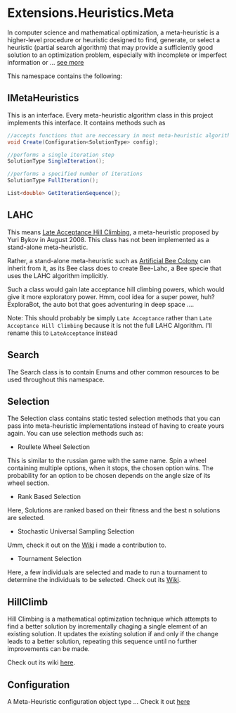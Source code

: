 # Extensions.Heuristics.Meta

In computer science and mathematical optimization, a meta-heuristic is a higher-level procedure or heuristic designed to find, generate, or select a heuristic (partial search algorithm) that may provide a sufficiently good solution to an optimization problem, especially with incomplete or imperfect information or ... [see more](https://en.wikipedia.org/wiki/Metaheuristic)

This namespace contains the following:

## IMetaHeuristics

This is an interface. Every meta-heuristic algorithm class in this project implements this interface. It contains methods such as 

```cs
//accepts functions that are neccessary in most meta-heuristic algorithms
void Create(Configuration<SolutionType> config);

//performs a single iteration step
SolutionType SingleIteration();

//performs a specified number of iterations
SolutionType FullIteration();

List<double> GetIterationSequence();
```

## LAHC

This means [Late Acceptance Hill Climbing](http://www.yuribykov.com/LAHC/), a meta-heuristic proposed by Yuri Bykov in August 2008. This class has not been implemented as a stand-alone meta-heuristic. 

Rather, a stand-alone meta-heuristic such as [Artificial Bee Colony](https://github.com/mykeels/Extensions/tree/master/Extensions/Heuristics/Meta) can inherit from it, as its Bee class does to create Bee-Lahc, a Bee specie that uses the LAHC algorithm implicitly. 

Such a class would gain late acceptance hill climbing powers, which would give it more exploratory power. Hmm, cool idea for a super power, huh? ExploraBot, the auto bot that goes adventuring in deep space ....

Note: This should probably be simply `Late Acceptance` rather than `Late Acceptance Hill Climbing` because it is not the full LAHC Algorithm. I'll rename this to `LateAcceptance` instead

## Search

The Search class is to contain Enums and other common resources to be used throughout this namespace.

## Selection

The Selection class contains static tested selection methods that you can pass into meta-heuristic implementations instead of having to create yours again. You can use selection methods such as:

- Roullete Wheel Selection

This is similar to the russian game with the same name. Spin a wheel containing multiple options, when it stops, the chosen option wins. The probability for an option to be chosen depends on the angle size of its wheel section.

- Rank Based Selection

Here, Solutions are ranked based on their fitness and the best n solutions are selected. 

- Stochastic Universal Sampling Selection

Umm, check it out on the [Wiki](https://en.wikipedia.org/wiki/Stochastic_universal_sampling) i made a contribution to.

- Tournament Selection

Here, a few individuals are selected and made to run a tournament to determine the individuals to be selected. Check out its [Wiki](https://en.wikipedia.org/wiki/Tournament_selection).

## HillClimb<SolutionType>

Hill Climbing is a mathematical optimization technique which attempts to find a better solution by incrementally chaging a single element of an existing solution. It updates the existing solution if and only if the change leads to a better solution, repeating this sequence until no further improvements can be made.

Check out its wiki [here](https://en.wikipedia.org/wiki/Hill_climbing).

## Configuration<SolutionType>

A Meta-Heuristic configuration object type ... Check it out [here](Configuration.md)